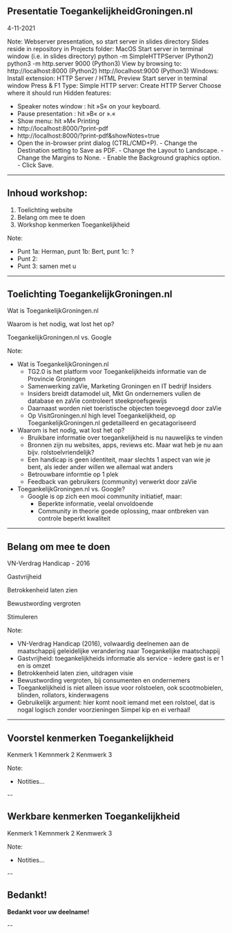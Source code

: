 
<!-- .slide: data-menu-title="Title page" data-background-image="images/TG-on-white.png" data-background-opacity="1.0" -->
## Presentatie ToegankelijkheidGroningen.nl
4-11-2021

Note:
  Webserver presentation, so start server in slides directory
  Slides reside in repository in Projects folder:
  MacOS
    Start server in terminal window (i.e. in slides directory)
      python -m SimpleHTTPServer (Python2)
      python3 -m http.server 9000 (Python3)
    View by browsing to:
      http://localhost:8000 (Python2)
      http://localhost:9000 (Python3)
  Windows:
    Install extension: HTTP Server / HTML Preview
    Start server in terminal window
      Press <Fn> & F1
      Type: Simple HTTP server: Create HTTP Server <enter>
      Choose where it should run
  Hidden features:
  - Speaker notes window : hit »S« on your keyboard.
  - Pause presentation :  hit »B« or ».«
  - Show menu: hit »M«
  Printing
  -  http://localhost:8000/?print-pdf
  -  http://localhost:8000/?print-pdf&showNotes=true
  -  Open the in-browser print dialog (CTRL/CMD+P).
    -  Change the Destination setting to Save as PDF.
    -  Change the Layout to Landscape.
    -  Change the Margins to None.
    -  Enable the Background graphics option.
    -  Click Save.

---

<!-- .slide: data-menu-title="Agenda" data-background-image="images/stopwatch.jpg" data-background-opacity="0.2" -->
## Inhoud workshop:

1. Toelichting website
2. Belang om mee te doen
3. Workshop kenmerken Toegankelijkheid

Note:
- Punt 1a: Herman, punt 1b: Bert, punt 1c: ?
- Punt 2:
- Punt 3: samen met u

---

<!-- .slide: data-menu-title="Toelichting ToegankelijkGroningen.nl" -->
## Toelichting ToegankelijkGroningen.nl

 Wat is ToegankelijkGroningen.nl        <!-- .element: class="fragment" data-fragment-index="1" -->

 Waarom is het nodig, wat lost het op?  <!-- .element: class="fragment" data-fragment-index="2" -->

 ToegankelijkGroningen.nl vs. Google    <!-- .element: class="fragment" data-fragment-index="3" -->


Note:
- Wat is ToegankelijkGroningen.nl
  - TG2.0 is het platform voor Toegankelijkheids informatie van de Provincie Groningen
  - Samenwerking zaVie, Marketing Groningen en IT bedrijf Insiders
  - Insiders breidt datamodel uit, Mkt Gn ondernemers vullen de database en zaVie controleert steekproefsgewijs
  - Daarnaast worden niet toeristische objecten toegevoegd door zaVie
  - Op VisitGroningen.nl high level Toegankelijkheid, op ToegankelijkGroningen.nl gedetailleerd en gecatagoriseerd
- Waarom is het nodig, wat lost het op?
  - Bruikbare informatie over toegankelijkheid is nu nauwelijks te vinden
  - Bronnen zijn nu websites, apps, reviews etc.  Maar wat heb je nu aan bijv. rolstoelvriendelijk?
  - Een handicap is geen identiteit, maar slechts 1 aspect van wie je bent, als ieder ander willen we allemaal wat anders
  - Betrouwbare informtie op 1 plek
  - Feedback van gebruikers (community) verwerkt door zaVie
- ToegankelijkGroningen.nl vs. Google?
  - Google is op zich een mooi community initiatief, maar:
    - Beperkte informatie, veelal onvoldoende
    - Community in theorie goede oplossing, maar ontbreken van controle beperkt kwaliteit

---

<!-- .slide: data-menu-title="Belang om mee te doen" -->
## Belang om mee te doen

VN-Verdrag Handicap - 2016   <!-- .element: class="fragment" data-fragment-index="1" -->

Gastvrijheid                 <!-- .element: class="fragment" data-fragment-index="2" -->

Betrokkenheid laten zien     <!-- .element: class="fragment" data-fragment-index="3" -->

Bewustwording vergroten      <!-- .element: class="fragment" data-fragment-index="4" -->

Stimuleren                   <!-- .element: class="fragment" data-fragment-index="5" -->

Note:
- VN-Verdrag Handicap (2016), volwaardig deelnemen aan de maatschappij
  geleidelijke verandering naar Toegankelijke maatschappij
- Gastvrijheid: toegankelijkheids informatie als service - iedere gast is er 1 en is omzet
- Betrokkenheid laten zien, uitdragen visie
- Bewustwording vergroten, bij consumenten en ondernemers
- Toegankelijkheid is niet alleen issue voor rolstoelen, ook scootmobielen, blinden, rollators, kinderwagens
- Gebruikelijk argument: hier komt nooit iemand met een rolstoel, dat is nogal logisch zonder voorzieningen
  Simpel kip en ei verhaal!

---

<!-- .slide: data-menu-title="Voorstel kenmerken Toegankelijkheid" -->
## Voorstel kenmerken Toegankelijkheid

Kenmerk 1  <!-- .element: class="fragment" data-fragment-index="1" -->
Kemnmerk 2 <!-- .element: class="fragment" data-fragment-index="2" -->
Kenmwerk 3 <!-- .element: class="fragment" data-fragment-index="3" -->


Note:
- Notities...

--

<!-- .slide: data-menu-title="Werkbare kenmerken Toegankelijkheid" -->
## Werkbare kenmerken Toegankelijkheid

Kenmerk 1
Kemnmerk 2
Kenmwerk 3


Note:
- Notities...

--

<!-- .slide: data-background-image="images/uncle_sam_wants_you.jpg" data-background-opacity="0.3" -->
## Bedankt!

**Bedankt voor uw deelname!**


--

<!-- .slide: data-background-image="images/Thats_all_Folks.jpg" data-background-opacity="1.0" -->
